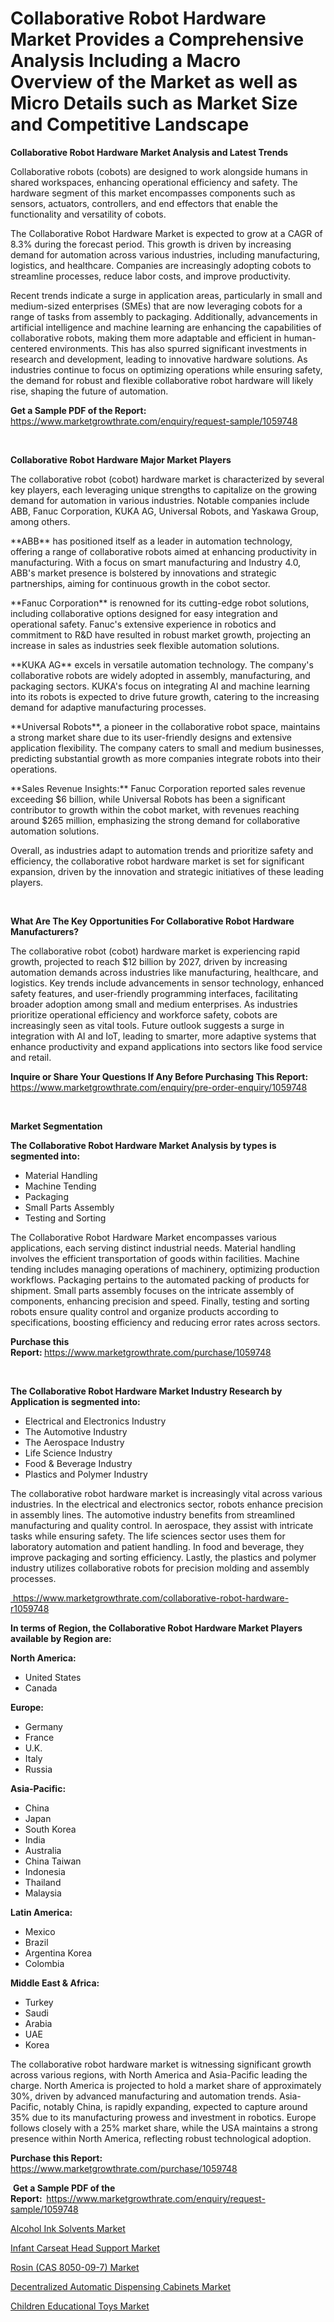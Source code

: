 <p><h1>Collaborative Robot Hardware Market Provides a Comprehensive Analysis Including a Macro Overview of the Market as well as Micro Details such as Market Size and Competitive Landscape</h1></p><p><strong>Collaborative Robot Hardware Market Analysis and Latest Trends</strong></p>
<p><p>Collaborative robots (cobots) are designed to work alongside humans in shared workspaces, enhancing operational efficiency and safety. The hardware segment of this market encompasses components such as sensors, actuators, controllers, and end effectors that enable the functionality and versatility of cobots. </p><p>The Collaborative Robot Hardware Market is expected to grow at a CAGR of 8.3% during the forecast period. This growth is driven by increasing demand for automation across various industries, including manufacturing, logistics, and healthcare. Companies are increasingly adopting cobots to streamline processes, reduce labor costs, and improve productivity. </p><p>Recent trends indicate a surge in application areas, particularly in small and medium-sized enterprises (SMEs) that are now leveraging cobots for a range of tasks from assembly to packaging. Additionally, advancements in artificial intelligence and machine learning are enhancing the capabilities of collaborative robots, making them more adaptable and efficient in human-centered environments. This has also spurred significant investments in research and development, leading to innovative hardware solutions. As industries continue to focus on optimizing operations while ensuring safety, the demand for robust and flexible collaborative robot hardware will likely rise, shaping the future of automation.</p></p>
<p><strong>Get a Sample PDF of the Report:&nbsp;</strong> <a href="https://www.marketgrowthrate.com/enquiry/request-sample/1059748">https://www.marketgrowthrate.com/enquiry/request-sample/1059748</a></p>
<p>&nbsp;</p>
<p><strong>Collaborative Robot Hardware Major Market Players</strong></p>
<p><p>The collaborative robot (cobot) hardware market is characterized by several key players, each leveraging unique strengths to capitalize on the growing demand for automation in various industries. Notable companies include ABB, Fanuc Corporation, KUKA AG, Universal Robots, and Yaskawa Group, among others.</p><p>**ABB** has positioned itself as a leader in automation technology, offering a range of collaborative robots aimed at enhancing productivity in manufacturing. With a focus on smart manufacturing and Industry 4.0, ABB's market presence is bolstered by innovations and strategic partnerships, aiming for continuous growth in the cobot sector.</p><p>**Fanuc Corporation** is renowned for its cutting-edge robot solutions, including collaborative options designed for easy integration and operational safety. Fanuc's extensive experience in robotics and commitment to R&D have resulted in robust market growth, projecting an increase in sales as industries seek flexible automation solutions.</p><p>**KUKA AG** excels in versatile automation technology. The company's collaborative robots are widely adopted in assembly, manufacturing, and packaging sectors. KUKA's focus on integrating AI and machine learning into its robots is expected to drive future growth, catering to the increasing demand for adaptive manufacturing processes.</p><p>**Universal Robots**, a pioneer in the collaborative robot space, maintains a strong market share due to its user-friendly designs and extensive application flexibility. The company caters to small and medium businesses, predicting substantial growth as more companies integrate robots into their operations.</p><p>**Sales Revenue Insights:** Fanuc Corporation reported sales revenue exceeding $6 billion, while Universal Robots has been a significant contributor to growth within the cobot market, with revenues reaching around $265 million, emphasizing the strong demand for collaborative automation solutions.</p><p>Overall, as industries adapt to automation trends and prioritize safety and efficiency, the collaborative robot hardware market is set for significant expansion, driven by the innovation and strategic initiatives of these leading players.</p></p>
<p>&nbsp;</p>
<p><strong>What Are The Key Opportunities For Collaborative Robot Hardware Manufacturers?</strong></p>
<p><p>The collaborative robot (cobot) hardware market is experiencing rapid growth, projected to reach $12 billion by 2027, driven by increasing automation demands across industries like manufacturing, healthcare, and logistics. Key trends include advancements in sensor technology, enhanced safety features, and user-friendly programming interfaces, facilitating broader adoption among small and medium enterprises. As industries prioritize operational efficiency and workforce safety, cobots are increasingly seen as vital tools. Future outlook suggests a surge in integration with AI and IoT, leading to smarter, more adaptive systems that enhance productivity and expand applications into sectors like food service and retail.</p></p>
<p><strong>Inquire or Share Your Questions If Any Before Purchasing This Report:</strong> <a href="https://www.marketgrowthrate.com/enquiry/pre-order-enquiry/1059748">https://www.marketgrowthrate.com/enquiry/pre-order-enquiry/1059748</a></p>
<p>&nbsp;</p>
<p><strong>Market Segmentation</strong></p>
<p><strong>The Collaborative Robot Hardware Market Analysis by types is segmented into:</strong></p>
<p><ul><li>Material Handling</li><li>Machine Tending</li><li>Packaging</li><li>Small Parts Assembly</li><li>Testing and Sorting</li></ul></p>
<p><p>The Collaborative Robot Hardware Market encompasses various applications, each serving distinct industrial needs. Material handling involves the efficient transportation of goods within facilities. Machine tending includes managing operations of machinery, optimizing production workflows. Packaging pertains to the automated packing of products for shipment. Small parts assembly focuses on the intricate assembly of components, enhancing precision and speed. Finally, testing and sorting robots ensure quality control and organize products according to specifications, boosting efficiency and reducing error rates across sectors.</p></p>
<p><strong>Purchase this Report:&nbsp;</strong><a href="https://www.marketgrowthrate.com/purchase/1059748">https://www.marketgrowthrate.com/purchase/1059748</a></p>
<p>&nbsp;</p>
<p><strong>The Collaborative Robot Hardware Market Industry Research by Application is segmented into:</strong></p>
<p><ul><li>Electrical and Electronics Industry</li><li>The Automotive Industry</li><li>The Aerospace Industry</li><li>Life Science Industry</li><li>Food & Beverage Industry</li><li>Plastics and Polymer Industry</li></ul></p>
<p><p>The collaborative robot hardware market is increasingly vital across various industries. In the electrical and electronics sector, robots enhance precision in assembly lines. The automotive industry benefits from streamlined manufacturing and quality control. In aerospace, they assist with intricate tasks while ensuring safety. The life sciences sector uses them for laboratory automation and patient handling. In food and beverage, they improve packaging and sorting efficiency. Lastly, the plastics and polymer industry utilizes collaborative robots for precision molding and assembly processes.</p></p>
<p><a href="https://www.marketgrowthrate.com/collaborative-robot-hardware-r1059748">&nbsp;https://www.marketgrowthrate.com/collaborative-robot-hardware-r1059748</a></p>
<p><strong>In terms of Region, the Collaborative Robot Hardware Market Players available by Region are:</strong></p>
<p>
    <p> <strong> North America: </strong>
        <ul>
            <li>United States</li>
            <li>Canada</li>
        </ul>
        </p> 
    <p> <strong> Europe: </strong>
        <ul>
            <li>Germany</li>
            <li>France</li>
            <li>U.K.</li>
            <li>Italy</li>
            <li>Russia</li>
        </ul>
        </p> 
    <p> <strong> Asia-Pacific: </strong>
        <ul>
            <li>China</li>
            <li>Japan</li>
            <li>South Korea</li>
            <li>India</li>
            <li>Australia</li>
            <li>China Taiwan</li>
            <li>Indonesia</li>
            <li>Thailand</li>
            <li>Malaysia</li>
        </ul>
        </p> 
    <p> <strong> Latin America: </strong>
        <ul>
            <li>Mexico</li>
            <li>Brazil</li>
            <li>Argentina Korea</li>
            <li>Colombia</li>
        </ul>
        </p> 
    <p> <strong> Middle East & Africa: </strong>
        <ul>
            <li>Turkey</li>
            <li>Saudi</li>
            <li>Arabia</li>
            <li>UAE</li>
            <li>Korea</li>
        </ul>
    </p>
    </p>
<p><p>The collaborative robot hardware market is witnessing significant growth across various regions, with North America and Asia-Pacific leading the charge. North America is projected to hold a market share of approximately 30%, driven by advanced manufacturing and automation trends. Asia-Pacific, notably China, is rapidly expanding, expected to capture around 35% due to its manufacturing prowess and investment in robotics. Europe follows closely with a 25% market share, while the USA maintains a strong presence within North America, reflecting robust technological adoption.</p></p>
<p><strong>Purchase this Report: </strong><a href="https://www.marketgrowthrate.com/purchase/1059748">https://www.marketgrowthrate.com/purchase/1059748</a></p>
<p>&nbsp;<strong>Get a Sample PDF of the Report:&nbsp;&nbsp;</strong><a href="https://www.marketgrowthrate.com/enquiry/request-sample/1059748">https://www.marketgrowthrate.com/enquiry/request-sample/1059748</a></p>
<p><strong></strong></p>
<p><p><a href="https://medium.com/@afsanamia652/global-alcohol-ink-solvents-market-share-and-growth-opportunities-and-market-size-growing-with-a-ea70bff3c3b4?postPublishedType=repub">Alcohol Ink Solvents Market</a></p><p><a href="https://www.linkedin.com/pulse/infant-carseat-head-support-market-strategic-insights-product-pq0dc?trackingId=jvqCqz8GSN%2BCCnbxU1c1eQ%3D%3D">Infant Carseat Head Support Market</a></p><p><a href="https://github.com/RickHolmes3/Market-Research-Report-List-6/blob/main/rosin-cas-8050-09-7-market.md">Rosin (CAS 8050-09-7) Market</a></p><p><a href="https://medium.com/@afsanamia652/what-are-the-current-and-future-prospects-for-the-decentralized-automatic-dispensing-cabinets-4801009eca00?postPublishedType=repub">Decentralized Automatic Dispensing Cabinets Market</a></p><p><a href="https://issuu.com/reportprime-2/docs/children-educational-toys-market-si_a912e779ac4b20">Children Educational Toys Market</a></p></p>